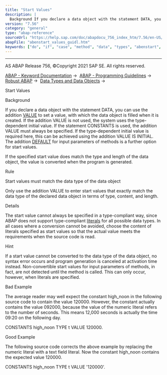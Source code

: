 ```yaml
---
title: "Start Values"
description: |
  Background If you declare a data object with the statement DATA, you can use the addition VALUE(https://help.sap.com/doc/abapdocu_756_index_htm/7.56/en-US/abapdata_options.htm) to set a value, with which the data object is filled when it is created. If the addition VALUE is not used, the system us
version: "7.56"
category: "general"
type: "abap-reference"
sourceUrl: "https://help.sap.com/doc/abapdocu_756_index_htm/7.56/en-US/abenstart_values_guidl.htm"
abapFile: "abenstart_values_guidl.htm"
keywords: ["do", "if", "case", "method", "data", "types", "abenstart", "values", "guidl"]
---
```


* * *

AS ABAP Release 756, ©Copyright 2021 SAP SE. All rights reserved.

[ABAP - Keyword Documentation](https://help.sap.com/doc/abapdocu_756_index_htm/7.56/en-US/abenabap.htm) →  [ABAP - Programming Guidelines](https://help.sap.com/doc/abapdocu_756_index_htm/7.56/en-US/abenabap_pgl.htm) →  [Robust ABAP](https://help.sap.com/doc/abapdocu_756_index_htm/7.56/en-US/abenrobust_abap_gdl.htm) →  [Data Types and Data Objects](https://help.sap.com/doc/abapdocu_756_index_htm/7.56/en-US/abendata_type_obj_gdl.htm) → 

Start Values

Background

If you declare a data object with the statement DATA, you can use the addition [VALUE](https://help.sap.com/doc/abapdocu_756_index_htm/7.56/en-US/abapdata_options.htm) to set a value, with which the data object is filled when it is created. If the addition VALUE is not used, the system uses the type-dependent initial value. If the statement CONSTANTS is used, the addition VALUE must always be specified. If the type-dependent initial value is required here, this can be achieved using the addition VALUE IS INITIAL. The addition [DEFAULT](https://help.sap.com/doc/abapdocu_756_index_htm/7.56/en-US/abapmethods_parameters.htm) for input parameters of methods is a further option for start values.

If the specified start value does match the type and length of the data object, the value is converted when the program is generated.

Rule

Start values must match the data type of the data object

Only use the addition VALUE to enter start values that exactly match the data type of the declared data object in terms of type, content, and length.

Details

The start value cannot always be specified in a type-compliant way, since ABAP does not support type-compliant [literals](https://help.sap.com/doc/abapdocu_756_index_htm/7.56/en-US/abenliterals_guidl.htm "Guideline") for all possible data types. In all cases where a conversion cannot be avoided, choose the content of literals specified as start values so that the actual value meets the requirements when the source code is read.

Hint

If a start value cannot be converted to the data type of the data object, no syntax error occurs and program generation is canceled at activation time instead. Non-convertible start values for input parameters of methods, in fact, are not detected until the method is called. This can only occur, however, when literals are specified.

Bad Example

The average reader may well expect the constant high\_noon in the following source code to contain the value 120000. However, the constant actually contains the value 092000, because the value of the numeric literal refers to the number of seconds. This means 12,000 seconds is actually the time 09:20 on the following day.

CONSTANTS high\_noon TYPE t VALUE 120000.

Good Example

The following source code corrects the above example by replacing the numeric literal with a text field literal. Now the constant high\_noon contains the expected value 120000.

CONSTANTS high\_noon TYPE t VALUE '120000'.